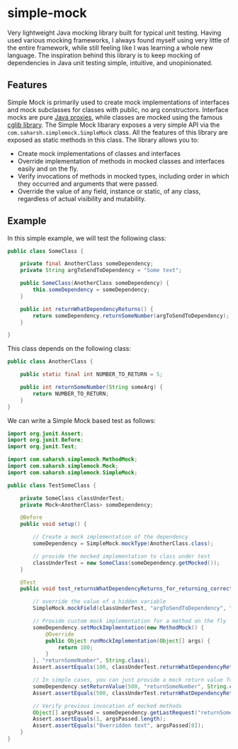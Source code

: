 # simple-mock
Very lightweight Java mocking library built for typical unit testing. Having used various mocking frameworks, I always found myself using very little of the entire framework, while still feeling like I was learning a whole new language. The inspiration behind this library is to keep mocking of dependencies in Java unit testing simple, intuitive, and unopinionated. 

## Features

Simple Mock is primarily used to create mock implementations of interfaces and mock subclasses for classes with public, no arg constructors. Interface mocks are pure [Java proxies](https://docs.oracle.com/javase/8/docs/api/java/lang/reflect/Proxy.html), while classes are mocked using the famous [cglib library](https://github.com/cglib/cglib). The Simple Mock libarary exposes a very simple API via the `com.saharsh.simplemock.SimpleMock` class. All the features of this library are exposed as static methods in this class. The library allows you to:

* Create mock implementations of classes and interfaces
* Override implementation of methods in mocked classes and interfaces easily and on the fly.
* Verify invocations of methods in mocked types, including order in which they occurred and arguments that were passed.
* Override the value of any field, instance or static, of any class, regardless of actual visibility and mutability.

## Example

In this simple example, we will test the following class:

```java
public class SomeClass {

    private final AnotherClass someDependency;
    private String argToSendToDependency = "Some text";

    public SomeClass(AnotherClass someDependency) {
        this.someDependency = someDependency;
    }

    public int returnWhatDependencyReturns() {
        return someDependency.returnSomeNumber(argToSendToDependency);
    }

}
```

This class depends on the following class:

```java
public class AnotherClass {

    public static final int NUMBER_TO_RETURN = 5;

    public int returnSomeNumber(String someArg) {
        return NUMBER_TO_RETURN;
    }
}
```
We can write a Simple Mock based test as follows:

```java
import org.junit.Assert;
import org.junit.Before;
import org.junit.Test;

import com.saharsh.simplemock.MethodMock;
import com.saharsh.simplemock.Mock;
import com.saharsh.simplemock.SimpleMock;

public class TestSomeClass {

    private SomeClass classUnderTest;
    private Mock<AnotherClass> someDependency;

    @Before
    public void setup() {

        // Create a mock implementation of the dependency
        someDependency = SimpleMock.mockType(AnotherClass.class);

        // provide the mocked implementation to class under test
        classUnderTest = new SomeClass(someDependency.getMocked());
    }

    @Test
    public void test_returnsWhatDependencyReturns_for_returning_correct_value() {

        // override the value of a hidden variable
        SimpleMock.mockField(classUnderTest, "argToSendToDependency", "Overridden text");

        // Provide custom mock implementation for a method on the fly
        someDependency.setMockImplmentation(new MethodMock() {
            @Override
            public Object runMockImplementation(Object[] args) {
                return 100;
            }
        }, "returnSomeNumber", String.class);
        Assert.assertEquals(100, classUnderTest.returnWhatDependencyReturns());

        // In simple cases, you can just provide a mock return value for a method
        someDependency.setReturnValue(500, "returnSomeNumber", String.class);
        Assert.assertEquals(500, classUnderTest.returnWhatDependencyReturns());

        // Verify previous invocation of mocked methods
        Object[] argsPassed = someDependency.getLastRequest("returnSomeNumber", String.class);
        Assert.assertEquals(1, argsPassed.length);
        Assert.assertEquals("Overridden text", argsPassed[0]);
    }
}
```

